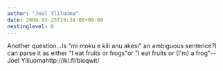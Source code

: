 ```yaml
---
author: "Joel Yliluoma"
date: 2008-03-25T15:34:00+00:00
nestinglevel: 0
---
```

Another question...Is "mi moku e kili anu akesi" an ambiguous sentence?I can parse it as either "I eat fruits or frogs"or "I eat fruits or (I'm) a frog"--
Joel Yliluomahttp://iki.fi/bisqwit/